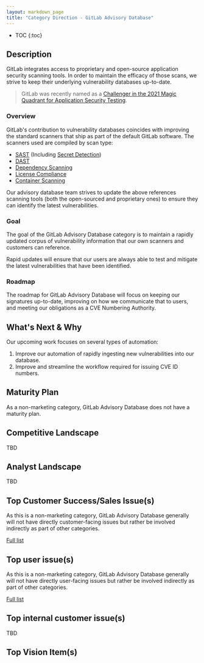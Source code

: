 ```yaml
---
layout: markdown_page
title: "Category Direction - GitLab Advisory Database"
---
```


- TOC
{:toc}

## Description
GitLab integrates access to proprietary and open-source application security
scanning tools. In order to maintain the efficacy of those scans, we strive to
keep their underlying vulnerability databases up-to-date.

> GitLab was recently named as a [Challenger in the 2021 Magic Quadrant for Application Security Testing](https://about.gitlab.com/analysts/gartner-ast21/).

### Overview
GitLab's contribution to vulnerability databases coincides with improving the standard scanners that ship as part of the default GitLab software. The scanners used are compiled by scan type:
* [SAST](https://docs.gitlab.com/ee/user/application_security/sast/#supported-languages-and-frameworks) (Including [Secret Detection](https://docs.gitlab.com/ee/user/application_security/sast/#secret-detection))
* [DAST](https://docs.gitlab.com/ee/user/application_security/dast/#overview)
* [Dependency Scanning](https://docs.gitlab.com/ee/user/application_security/dependency_scanning/#supported-languages-and-package-managers)
* [License Compliance](https://docs.gitlab.com/ee/user/compliance/license_compliance/index.html#supported-languages-and-package-managers)
* [Container Scanning](https://docs.gitlab.com/ee/user/application_security/container_scanning/#overview)

Our advisory database team strives to update the above references scanning
tools (both the open-sourced and proprietary ones) to ensure they can identify
the latest vulnerabilities.

### Goal
The goal of the GitLab Advisory Database category is to maintain a rapidly
updated corpus of vulnerability information that our own scanners and customers
can reference.

Rapid updates will ensure that our users are always able to test and mitigate
the latest vulnerabilities that have been identified.

### Roadmap
The roadmap for GitLab Advisory Database will focus on keeping our signatures up-to-date,
improving on how we communicate that to users, and meeting our obligations as a
CVE Numbering Authority.

## What's Next & Why

Our upcoming work focuses on several types of automation:

1. Improve our automation of rapidly ingesting new vulnerabilities into our
database.
1. Improve and streamline the workflow required for issuing CVE ID numbers.

## Maturity Plan
As a non-marketing category, GitLab Advisory Database does not have a maturity plan.
 
## Competitive Landscape
TBD

## Analyst Landscape
TBD

## Top Customer Success/Sales Issue(s)
As this is a non-marketing category, GitLab Advisory Database generally will not have directly customer-facing issues but rather be
involved indirectly as part of other categories.

[Full list](https://gitlab.com/groups/gitlab-org/-/issues?state=opened&sort=milestone&label_name%5B%5D=customer&label_name%[]=Category%3AVulnerability%20Database)

## Top user issue(s)
As this is a non-marketing category, GitLab Advisory Database generally will not have directly user-facing issues but rather be
involved indirectly as part of other categories.

[Full list](https://gitlab.com/groups/gitlab-org/-/issues?scope=all&utf8=%E2%9C%93&state=opened&label_name[]=Category%3AVulnerability%20Database)

## Top internal customer issue(s)
TBD

## Top Vision Item(s)
